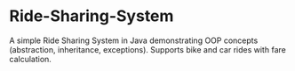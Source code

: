 # Ride-Sharing-System
A simple Ride Sharing System in Java demonstrating OOP concepts (abstraction, inheritance, exceptions). Supports bike and car rides with fare calculation.
